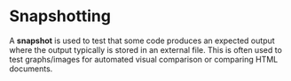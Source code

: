 # Snapshotting

A **snapshot** is used to test that some code produces an expected output where
the output typically is stored in an external file. This is often used to test
graphs/images for automated visual comparison or comparing HTML documents.
